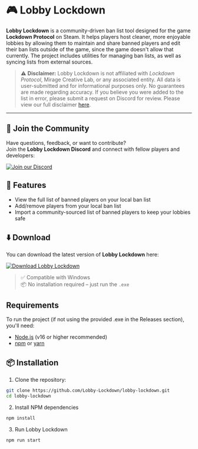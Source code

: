 # 🎮 Lobby Lockdown

**Lobby Lockdown** is a community-driven ban list tool designed for the game **Lockdown Protocol** on Steam. It helps players host cleaner, more enjoyable lobbies by allowing them to maintain and share banned players and edit their ban lists outside of the game, since the game doesn't allow that currently. The project includes utilities for managing ban lists, as well as syncing lists from external sources.

> ⚠️ **Disclaimer:** Lobby Lockdown is not affiliated with *Lockdown Protocol*, Mirage Creative Lab, or any associated entity. All data is user-submitted and for informational purposes only. No guarantees are made regarding accuracy. If you believe you were added to the list in error, please submit a request on Discord for review. Please view our full disclaimer [here](https://raw.githubusercontent.com/Lobby-Lockdown/lobby-lockdown/refs/heads/main/DISCLAIMER).

---

## 💬 Join the Community

Have questions, feedback, or want to contribute?  
Join the **Lobby Lockdown Discord** and connect with fellow players and developers:

[![Join our Discord](https://img.shields.io/discord/1399508907512168730?color=7289DA&label=Discord&logo=discord&style=for-the-badge)](https://discord.gg/Kc9KRBJPMA)

## 🚀 Features
- View the full list of banned players on your local ban list
- Add/remove players from your local ban list
- Import a community-sourced list of banned players to keep your lobbies safe

## ⬇️ Download
You can download the latest version of **Lobby Lockdown** here:

[![Download Lobby Lockdown](https://img.shields.io/badge/Download-EXE-blue?style=for-the-badge&logo=windows)](https://github.com/Lobby-Lockdown/lobby-lockdown/releases/latest/download/lobby-lockdown.exe)

> ✅ Compatible with Windows  
> 📦 No installation required – just run the `.exe`

## Requirements
To run the project (if not using the provided .exe in the Releases section), you'll need:
- [Node.js](https://nodejs.org/) (v16 or higher recommended)
- [npm](https://www.npmjs.com/) or [yarn](https://yarnpkg.com/)

## 📦 Installation
1. Clone the repository:
```bash
git clone https://github.com/Lobby-Lockdown/lobby-lockdown.git
cd lobby-lockdown
```
2. Install NPM dependencies
```bash
npm install
```
3. Run Lobby Lockdown
```bash
npm run start
```
